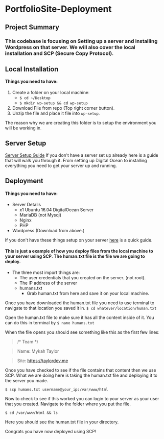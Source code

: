 # PortfolioSite-Deployment
## Project Summary 
### This codebase is focusing on Setting up a server and installing Wordpress on that server. We will also cover the local installation and SCP (Secure Copy Protocol).

## Local Installation
#### Things you need to have:
1. Create a folder on your local machine: 
	* `$ cd ~/Desktop`
	* `$ mkdir wp-setup && cd wp-setup`
2. Download File from repo (Top right corner button).
3. Unzip the file and place it file into `wp-setup`.


The reason why we are creating this folder is to setup the environment you will be working in.

## Server Setup
[Server Setup Guide](https://github.com/mykahT18/PortfolioSite-Deployment/blob/master/setup.md)
If you don't have a server set up already here is a guide that will walk you through it. From setting up Digital Ocean to installing everything you need to get your server up and running.

## Deployment
#### Things you need to have: 
* Server Details
	* x1 Ubuntu 16.04 DigitalOcean Server
	* MariaDB (not Mysql)
	* Nginx
	* PHP
* Wordpress (Download from above.)

If you don't have these things setup on your server [here](https://github.com/mykahT18/PortfolioSite-Deployment/blob/master/setup.md) is a quick guide. 

#### This is just a example of how you deploy files from the local machine to your server using SCP. The human.txt file is the file we are going to deploy.

* The three most import things are:
	* The user credentials that you created on the server. (not root).
	*  The IP address of the server
	*  humans.txt 
		* Grab human.txt from here and save it on your local machine.

Once you have downloaded the human.txt file you need to use terminal to navigate to that location you saved it in. `$ cd whatever/location/human.txt`

Open the human.txt file to make sure it has all the content inside of it. You can do this in terminal by `$ nano humans.txt`

When the file opens you should see something like this as the first few lines: 
> /* Team */

> Name: Mykah Taylor

> Site: https://taylordev.me

Once you have checked to see if the file contains that content then we use SCP. What we are doing here is taking the human.txt file and deploying it to the server you made. 

`$ scp humans.txt username@your_ip:/var/www/html`

Now to check to see if this worked you can login to your server as your user that you created. Navigate to the folder where you put the file.

`$ cd /var/www/html && ls`

Here you should see the human.txt file in your directory.

Congrats you have now deployed using SCP!
	







 
